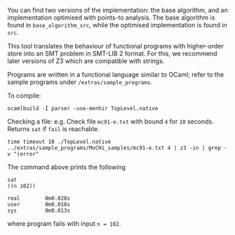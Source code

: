 You can find two versions of the implementation: the base algorithm, and an implementation optimised with points-to analysis. The base algorithm is found in `base_algorithm_src`, while the optimised implementation is found in `src`.

This tool translates the behaviour of functional programs with higher-order store into
an SMT problem in SMT-LIB 2 format. For this, we recommend later
versions of Z3 which are compatible with strings.

Programs are written in a functional language similar to OCaml; refer
to the sample programs under `/extras/sample_programs`.

To compile:

    ocamlbuild -I parser -use-menhir TopLevel.native

Checking a file:
e.g. Check file `mc91-e.txt` with bound `4` for `10` seconds. Returns `sat` if `fail` is reachable.

    time timeout 10 ./TopLevel.native ../extras/sample_programs/MoCHi_samples/mc91-e.txt 4 | z3 -in | grep -v "(error"

The command above prints the following

    sat
    ((n 102))

    real        0m0.028s
    user        0m0.018s
    sys         0m0.013s

where program fails with input `n = 102`.
